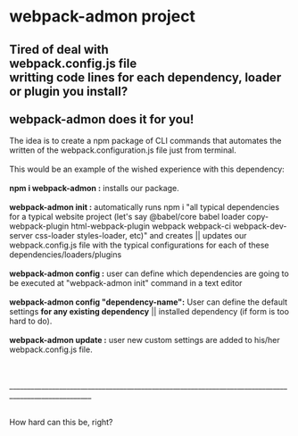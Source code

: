 # webpack-admon project
## Tired of deal with <br> webpack.config.js file <br> writting code lines for each dependency, loader or plugin you install? <br><br> webpack-admon does it for you!
The idea is to create a npm package of CLI commands that automates the written of the webpack.configuration.js file just from terminal. <br><br>
This would be an example of the wished experience with this dependency: <br><br>
**npm i webpack-admon  :**   installs our package. <br><br>
**webpack-admon init   :**    automatically runs npm i "all typical dependencies for a typical website project (let's say @babel/core babel loader copy-webpack-plugin html-webpack-plugin webpack webpack-ci webpack-dev-server css-loader styles-loader, etc)" and creates || updates our webpack.config.js file with the typical configurations for each of these dependencies/loaders/plugins <br><br>
**webpack-admon config :** user can define which dependencies are going to be executed at "webpack-admon init" command in a text editor <br><br>
**webpack-admon config "dependency-name":** User can define the default settings **for any existing dependency** || installed dependency (if form is too hard to do). <br><br>
**webpack-admon update :** user new custom settings are added to his/her webpack.config.js file. <br> <br> <br>

_____________________________________________________________________________________________________ <br> <br>

How hard can this be, right? 

